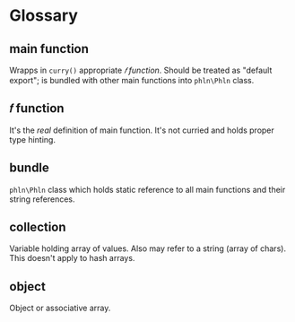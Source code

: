 # Glossary

## main function
Wrapps in `curry()` appropriate *𝑓 function*. Should be treated as "default export"; is bundled with other main functions into `phln\Phln` class.

## 𝑓 function
It's the *real* definition of main function. It's not curried and holds proper type hinting.

## bundle
`phln\Phln` class which holds static reference to all main functions and their string references.

## collection
Variable holding array of values. Also may refer to a string (array of chars). This doesn't apply to hash arrays.

## object
Object or associative array.
